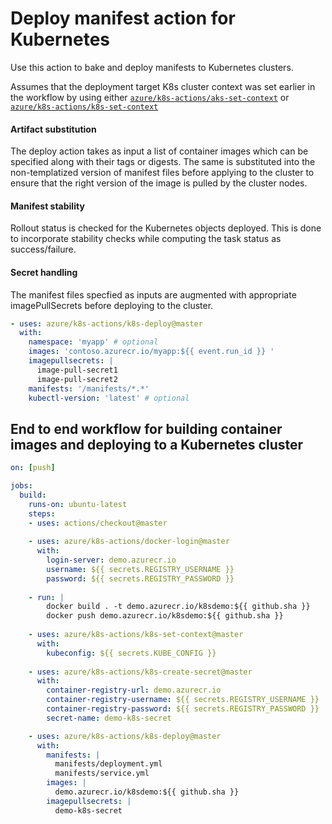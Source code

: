 # Deploy manifest action for Kubernetes
Use this action to bake and deploy manifests to Kubernetes clusters.

Assumes that the deployment target K8s cluster context was set earlier in the workflow by using either [`azure/k8s-actions/aks-set-context`](https://github.com/Azure/k8s-actions/tree/master/aks-set-context) or [`azure/k8s-actions/k8s-set-context`](https://github.com/Azure/k8s-actions/tree/master/k8s-set-context)

#### Artifact substitution
The deploy action takes as input a list of container images which can be specified along with their tags or digests. The same is substituted into the non-templatized version of manifest files before applying to the cluster to ensure that the right version of the image is pulled by the cluster nodes.

#### Manifest stability
Rollout status is checked for the Kubernetes objects deployed. This is done to incorporate stability checks while computing the task status as success/failure.

#### Secret handling 
 The manifest files specfied as inputs are augmented with appropriate imagePullSecrets before deploying to the cluster.



```yaml
- uses: azure/k8s-actions/k8s-deploy@master
  with:
    namespace: 'myapp' # optional
    images: 'contoso.azurecr.io/myapp:${{ event.run_id }} '
    imagepullsecrets: |
      image-pull-secret1
      image-pull-secret2
    manifests: '/manifests/*.*'
    kubectl-version: 'latest' # optional
```

## End to end workflow for building container images and deploying to a Kubernetes cluster

```yaml
on: [push]

jobs:
  build:
    runs-on: ubuntu-latest
    steps:
    - uses: actions/checkout@master
    
    - uses: azure/k8s-actions/docker-login@master
      with:
        login-server: demo.azurecr.io
        username: ${{ secrets.REGISTRY_USERNAME }}
        password: ${{ secrets.REGISTRY_PASSWORD }}
    
    - run: |
        docker build . -t demo.azurecr.io/k8sdemo:${{ github.sha }}
        docker push demo.azurecr.io/k8sdemo:${{ github.sha }}
      
    - uses: azure/k8s-actions/k8s-set-context@master
      with:
        kubeconfig: ${{ secrets.KUBE_CONFIG }}
        
    - uses: azure/k8s-actions/k8s-create-secret@master
      with:
        container-registry-url: demo.azurecr.io
        container-registry-username: ${{ secrets.REGISTRY_USERNAME }}
        container-registry-password: ${{ secrets.REGISTRY_PASSWORD }}
        secret-name: demo-k8s-secret

    - uses: azure/k8s-actions/k8s-deploy@master
      with:
        manifests: |
          manifests/deployment.yml
          manifests/service.yml
        images: |
          demo.azurecr.io/k8sdemo:${{ github.sha }}
        imagepullsecrets: |
          demo-k8s-secret
```
